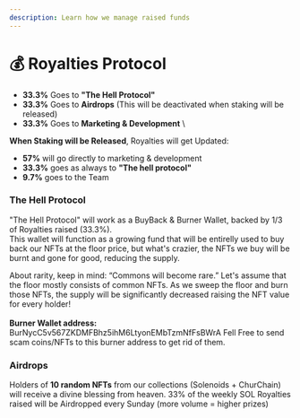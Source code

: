 ```yaml
---
description: Learn how we manage raised funds
---
```


# 💰 Royalties Protocol

* **33.3%** Goes to **"The Hell Protocol"**
* **33.3%** Goes to **Airdrops** (This will be deactivated when staking will be released)
* **33.3%** Goes to **Marketing & Development** \


**When Staking will be Released**, Royalties will get Updated:

* **57%** will go directly to marketing & development
* **33.3%** goes as always to **"The hell protocol"**
* **9.7%** goes to the Team

### The Hell Protocol

"The Hell Protocol" will work as a BuyBack & Burner Wallet, backed by 1/3 of Royalties raised (33.3%).\
This wallet will function as a growing fund that will be entirelly used to buy back our NFTs at the floor price, but what's crazier, the NFTs we buy will be burnt and gone for good, reducing the supply.

About rarity, keep in mind: “Commons will become rare.” Let's assume that the floor mostly consists of common NFTs. As we sweep the floor and burn those NFTs, the supply will be significantly decreased raising the NFT value for every holder!\
\
**Burner Wallet address:** BurNycC5v567ZKDMFBhz5ihM6LtyonEMbTzmNfFsBWrA Fell Free to send scam coins/NFTs to this burner address to get rid of them.



### Airdrops

Holders of **10 random NFTs** from our collections (Solenoids + ChurChain) will receive a divine blessing from heaven. 33% of the weekly SOL Royalties raised will be Airdropped every Sunday (more volume = higher prizes)

